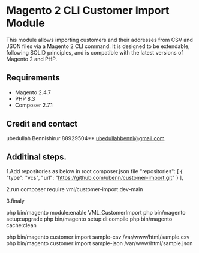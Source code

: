 # Magento 2 CLI Customer Import Module

This module allows importing customers and their addresses from CSV and JSON files via a Magento 2 CLI command. It is designed to be extendable, following SOLID principles, and is compatible with the latest versions of Magento 2 and PHP.

## Requirements

- Magento 2.4.7
- PHP 8.3
- Composer 2.7.1


## Credit and contact
ubedullah Bennishirur
88929504**
ubedullahbenni@gmail.com


## Additinal steps.

1.Add repositories as below in root composer.json file
"repositories": [
       {
           "type": "vcs",
           "url": "https://github.com/ubenn/customer-import.git"
       }
   ],

2.run 
composer require vml/customer-import:dev-main

3.finaly 

php bin/magento module:enable VML_CustomerImport
php bin/magento setup:upgrade
php bin/magento setup:di:compile
php bin/magento cache:clean

php bin/magento customer:import sample-csv /var/www/html/sample.csv
php bin/magento customer:import sample-json /var/www/html/sample.json







